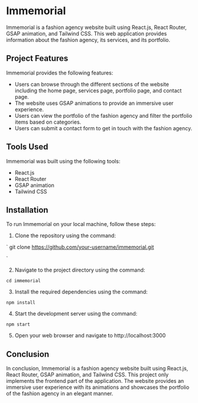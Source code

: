 # Immemorial

Immemorial is a fashion agency website built using React.js, React Router, GSAP animation, and Tailwind CSS. This web application provides information about the fashion agency, its services, and its portfolio.

## Project Features

Immemorial provides the following features:

- Users can browse through the different sections of the website including the home page, services page, portfolio page, and contact page.
- The website uses GSAP animations to provide an immersive user experience.
- Users can view the portfolio of the fashion agency and filter the portfolio items based on categories.
- Users can submit a contact form to get in touch with the fashion agency.

## Tools Used

Immemorial was built using the following tools:

- React.js
- React Router
- GSAP animation
- Tailwind CSS

## Installation

To run Immemorial on your local machine, follow these steps:

1. Clone the repository using the command:

`
git clone https://github.com/your-username/immemorial.git

`

2. Navigate to the project directory using the command:

`
cd immemorial
`

3. Install the required dependencies using the command:

`
npm install
`

4. Start the development server using the command:

`
npm start
`

5. Open your web browser and navigate to http://localhost:3000

## Conclusion

In conclusion, Immemorial is a fashion agency website built using React.js, React Router, GSAP animation, and Tailwind CSS. This project only implements the frontend part of the application. The website provides an immersive user experience with its animations and showcases the portfolio of the fashion agency in an elegant manner.















